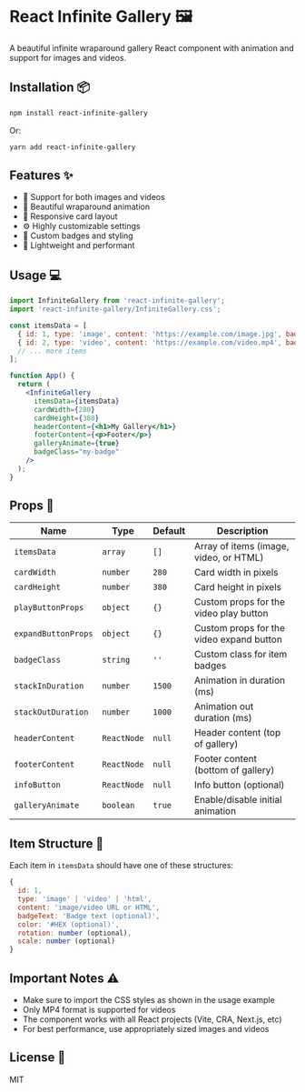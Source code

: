 # React Infinite Gallery 🖼️

A beautiful infinite wraparound gallery React component with animation and support for images and videos.

## Installation 📦

```bash
npm install react-infinite-gallery
```

Or:
```bash
yarn add react-infinite-gallery
```

## Features ✨

- 🎯 Support for both images and videos
- 🔄 Beautiful wraparound animation
- 📱 Responsive card layout
- ⚙️ Highly customizable settings
- 🎨 Custom badges and styling
- 🚀 Lightweight and performant

## Usage 💻

```jsx
import InfiniteGallery from 'react-infinite-gallery';
import 'react-infinite-gallery/InfiniteGallery.css';

const itemsData = [
  { id: 1, type: 'image', content: 'https://example.com/image.jpg', badgeText: 'Sample' },
  { id: 2, type: 'video', content: 'https://example.com/video.mp4', badgeText: 'Video' },
  // ... more items
];

function App() {
  return (
    <InfiniteGallery
      itemsData={itemsData}
      cardWidth={280}
      cardHeight={380}
      headerContent={<h1>My Gallery</h1>}
      footerContent={<p>Footer</p>}
      galleryAnimate={true}
      badgeClass="my-badge"
    />
  );
}
```

## Props 🔧

| Name | Type | Default | Description |
|------|------|---------|-------------|
| `itemsData` | `array` | `[]` | Array of items (image, video, or HTML) |
| `cardWidth` | `number` | `280` | Card width in pixels |
| `cardHeight` | `number` | `380` | Card height in pixels |
| `playButtonProps` | `object` | `{}` | Custom props for the video play button |
| `expandButtonProps` | `object` | `{}` | Custom props for the video expand button |
| `badgeClass` | `string` | `''` | Custom class for item badges |
| `stackInDuration` | `number` | `1500` | Animation in duration (ms) |
| `stackOutDuration` | `number` | `1000` | Animation out duration (ms) |
| `headerContent` | `ReactNode` | `null` | Header content (top of gallery) |
| `footerContent` | `ReactNode` | `null` | Footer content (bottom of gallery) |
| `infoButton` | `ReactNode` | `null` | Info button (optional) |
| `galleryAnimate` | `boolean` | `true` | Enable/disable initial animation |

## Item Structure 📝

Each item in `itemsData` should have one of these structures:

```js
{
  id: 1,
  type: 'image' | 'video' | 'html',
  content: 'image/video URL or HTML',
  badgeText: 'Badge text (optional)',
  color: '#HEX (optional)',
  rotation: number (optional),
  scale: number (optional)
}
```

## Important Notes ⚠️

- Make sure to import the CSS styles as shown in the usage example
- Only MP4 format is supported for videos
- The component works with all React projects (Vite, CRA, Next.js, etc)
- For best performance, use appropriately sized images and videos

## License 📄

MIT 